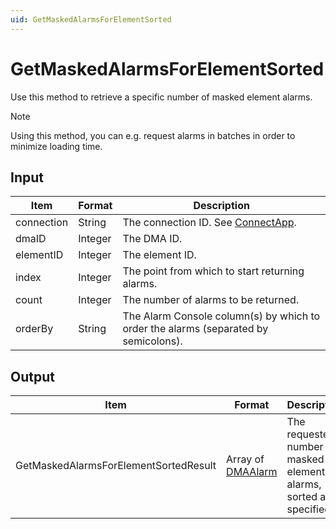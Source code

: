 ```yaml
---
uid: GetMaskedAlarmsForElementSorted
---
```


# GetMaskedAlarmsForElementSorted

Use this method to retrieve a specific number of masked element alarms.

> [!NOTE]
> Using this method, you can e.g. request alarms in batches in order to minimize loading time.

## Input

| Item       | Format  | Description                                                                         |
|------------|---------|-------------------------------------------------------------------------------------|
| connection | String  | The connection ID. See [ConnectApp](xref:ConnectApp).    |
| dmaID      | Integer | The DMA ID.                                                                         |
| elementID  | Integer | The element ID.                                                                     |
| index      | Integer | The point from which to start returning alarms.                                     |
| count      | Integer | The number of alarms to be returned.                                                |
| orderBy    | String  | The Alarm Console column(s) by which to order the alarms (separated by semicolons). |

## Output

| Item | Format | Description |
|--|--|--|
| GetMaskedAlarmsForElementSortedResult | Array of [DMAAlarm](xref:DMAAlarm) | The requested number of masked element alarms, sorted as specified. |
